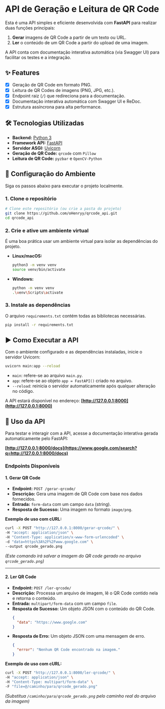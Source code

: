 # API de Geração e Leitura de QR Code

Esta é uma API simples e eficiente desenvolvida com **FastAPI** para realizar duas funções principais:

1.  **Gerar** imagens de QR Code a partir de um texto ou URL.
2.  **Ler** o conteúdo de um QR Code a partir do upload de uma imagem.

A API conta com documentação interativa automática (via Swagger UI) para facilitar os testes e a integração.

## ✨ Features

  - [x] Geração de QR Code em formato PNG.
  - [x] Leitura de QR Codes de imagens (PNG, JPG, etc.).
  - [x] Endpoint raiz (`/`) que redireciona para a documentação.
  - [x] Documentação interativa automática com Swagger UI e ReDoc.
  - [x] Estrutura assíncrona para alta performance.

## 🛠️ Tecnologias Utilizadas

  - **Backend:** [Python 3](https://www.python.org/)
  - **Framework API:** [FastAPI](https://fastapi.tiangolo.com/)
  - **Servidor ASGI:** [Uvicorn](https://www.uvicorn.org/)
  - **Geração de QR Code:** `qrcode` com `Pillow`
  - **Leitura de QR Code:** `pyzbar` e `OpenCV-Python`

## 🚀 Configuração do Ambiente

Siga os passos abaixo para executar o projeto localmente.

### 1\. Clone o repositório

```bash
# Clone este repositório (ou crie a pasta do projeto)
git clone https://github.com/oHenryy/qrcode_api.git
cd qrcode_api
```

### 2\. Crie e ative um ambiente virtual

É uma boa prática usar um ambiente virtual para isolar as dependências do projeto.

  * **Linux/macOS:**
    ```bash
    python3 -m venv venv
    source venv/bin/activate
    ```
  * **Windows:**
    ```bash
    python -m venv venv
    .\venv\Scripts\activate
    ```

### 3\. Instale as dependências

O arquivo `requirements.txt` contém todas as bibliotecas necessárias.

```bash
pip install -r requirements.txt
```

## ▶️ Como Executar a API

Com o ambiente configurado e as dependências instaladas, inicie o servidor Uvicorn:

```bash
uvicorn main:app --reload
```

  - `main`: refere-se ao arquivo `main.py`.
  - `app`: refere-se ao objeto `app = FastAPI()` criado no arquivo.
  - `--reload`: reinicia o servidor automaticamente após qualquer alteração no código.

A API estará disponível no endereço: **[http://127.0.0.1:8000](http://127.0.0.1:8000)**

## 📖 Uso da API

Para testar e interagir com a API, acesse a documentação interativa gerada automaticamente pelo FastAPI:

**[http://127.0.0.1:8000/docs](https://www.google.com/search?q=http://127.0.0.1:8000/docs)**

### Endpoints Disponíveis

#### 1\. Gerar QR Code

  - **Endpoint:** `POST /gerar-qrcode/`
  - **Descrição:** Gera uma imagem de QR Code com base nos dados fornecidos.
  - **Entrada:** `form-data` com um campo `data` (string).
  - **Resposta de Sucesso:** Uma imagem no formato `image/png`.

**Exemplo de uso com cURL:**

```bash
curl -X POST "http://127.0.0.1:8000/gerar-qrcode/" \
-H "accept: application/json" \
-H "Content-Type: application/x-www-form-urlencoded" \
-d "data=https%3A%2F%2Fwww.google.com" \
--output qrcode_gerado.png
```

*(Este comando irá salvar a imagem do QR code gerado no arquivo `qrcode_gerado.png`)*

-----

#### 2\. Ler QR Code

  - **Endpoint:** `POST /ler-qrcode/`
  - **Descrição:** Processa um arquivo de imagem, lê o QR Code contido nela e retorna o conteúdo.
  - **Entrada:** `multipart/form-data` com um campo `file`.
  - **Resposta de Sucesso:** Um objeto JSON com o conteúdo do QR Code.
    ```json
    {
      "data": "https://www.google.com"
    }
    ```
  - **Resposta de Erro:** Um objeto JSON com uma mensagem de erro.
    ```json
    {
      "error": "Nenhum QR Code encontrado na imagem."
    }
    ```

**Exemplo de uso com cURL:**

```bash
curl -X POST "http://127.0.0.1:8000/ler-qrcode/" \
-H "accept: application/json" \
-H "Content-Type: multipart/form-data" \
-F "file=@/caminho/para/qrcode_gerado.png"
```

*(Substitua `/caminho/para/qrcode_gerado.png` pelo caminho real do arquivo da imagem)*